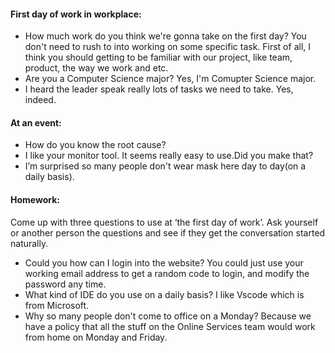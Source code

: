 #### First day of work in workplace:
- How much work do you think we're gonna take on the first day?
   You don't need to rush to into working on some specific task. First of all, I think you should getting to be familiar with our project, like team, product, the way we work and etc.
- Are you a Computer Science major? Yes, I'm Comupter Science major.
- I heard the leader speak really lots of tasks we need to take. Yes, indeed.

#### At an event:
- How do you know the root cause?
- I like your monitor tool. It seems really easy to use.Did you make that?
- I’m surprised so many people don't wear mask here day to day(on a daily basis).

#### Homework:
Come up with three questions to use at ‘the first day of work’. Ask yourself
or another person the questions and see if they get the conversation
started naturally.


- Could you how can I login into the website? You could just use your working email address to get a random code to login, and modify the password any time.
- What kind of IDE do you use on a daily basis? I like Vscode which is from Microsoft.
- Why so many people don't come to office on a Monday? Because we have a policy that all the stuff on the Online Services team would work from home on Monday and Friday.
